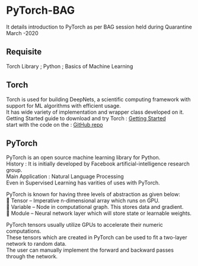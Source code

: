 # PyTorch-BAG
It details introduction to PyTorch as per BAG session held during Quarantine March -2020


## Requisite 
Torch Library ; Python ; Basics of Machine Learning

## Torch
Torch is used for building DeepNets, a scientific computing framework with support for ML algorithms with efficient usage.<br/>
It has wide variety of implementation and wrapper class developed on it. <br/>
Getting Started guide to download and try Torch : [Getting Started](http://torch.ch/docs/getting-started.html)<br/>
start with the code on the : [GitHub repo](https://github.com/torch/torch7)<br/>

## PyTorch

PyTorch is an open source machine learning library for Python.<br/>
History : It is initially developed by Facebook artificial-intelligence research group.<br/>
Main Application : Natural Language Processing<br/>
Even in Supervised Learning has varities of uses with PyTorch.<br/>

PyTorch is known for having three levels of abstraction as given below:<br/>
 Tensor – Imperative n-dimensional array which runs on GPU.<br/>
 Variable – Node in computational graph. This stores data and gradient.<br/>
 Module – Neural network layer which will store state or learnable weights.<br/>

PyTorch tensors usually utilize GPUs to accelerate their numeric computations.<br/>
These tensors which are created in PyTorch can be used to fit a two-layer network to random data.<br/>
The user can manually implement the forward and backward passes through the network.<br/>
